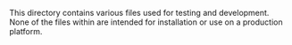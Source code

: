 This directory contains various files used for testing and development.
None of the files within are intended for installation or use on a production platform.
